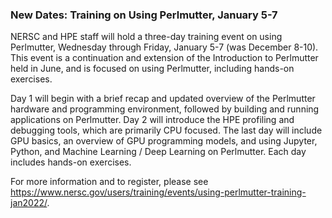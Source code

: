 ### New Dates: Training on Using Perlmutter, January 5-7

NERSC and HPE staff will hold a three-day training event on using Perlmutter,
Wednesday through Friday, January 5-7 (was December 8-10).  This event is a 
continuation and extension of the Introduction to Perlmutter held in June, and 
is focused on using Perlmutter, including hands-on exercises.

Day 1 will begin with a brief recap and updated overview of the Perlmutter 
hardware and programming environment, followed by building and running
applications on Perlmutter. Day 2 will introduce the HPE profiling and
debugging tools, which are primarily CPU focused. The last day will include
GPU basics, an overview of GPU programming models, and using Jupyter, Python,
and Machine Learning / Deep Learning on Perlmutter. Each day includes hands-on
exercises.

For more information and to register, please see
<https://www.nersc.gov/users/training/events/using-perlmutter-training-jan2022/>.
